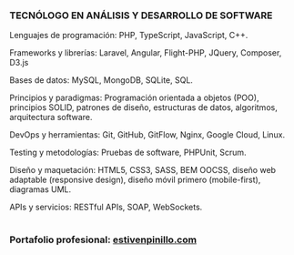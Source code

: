 ### TECNÓLOGO EN ANÁLISIS Y DESARROLLO DE SOFTWARE

Lenguajes de programación: PHP, TypeScript, JavaScript, C++.

Frameworks y librerías: Laravel, Angular, Flight-PHP, JQuery, Composer, D3.js

Bases de datos: MySQL, MongoDB, SQLite, SQL.

Principios y paradigmas: Programación orientada a objetos (POO), principios SOLID, patrones de diseño, estructuras de datos, algoritmos, arquitectura software.

DevOps y herramientas: Git, GitHub, GitFlow, Nginx, Google Cloud, Linux.

Testing y metodologías: Pruebas de software, PHPUnit, Scrum.

Diseño y maquetación: HTML5, CSS3, SASS, BEM OOCSS, diseño web adaptable (responsive design), diseño móvil primero (mobile-first), diagramas UML.

APIs y servicios: RESTful APIs, SOAP, WebSockets.

#
### Portafolio profesional: [estivenpinillo.com](https://estivenpinillo.com/)

<!---
BaumaWar/BaumaWar is a ✨ special ✨ repository because its `README.md` (this file) appears on your GitHub profile.
You can click the Preview link to take a look at your changes. 
Angular.js  Typescript
--->
